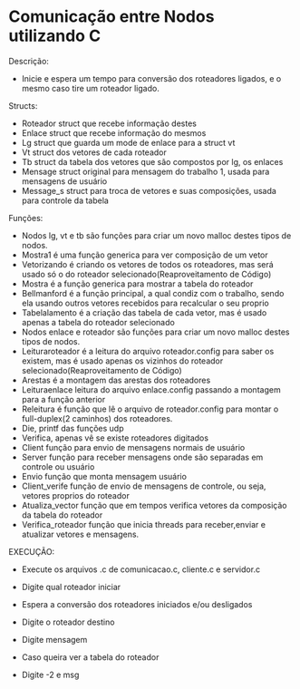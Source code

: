 # Comunicação entre Nodos utilizando C

Descrição:
- Inicie e espera um tempo para conversão dos roteadores ligados, e o mesmo caso tire um roteador ligado.

Structs:
- Roteador struct que recebe informação destes
- Enlace struct que recebe informação do mesmos
- Lg struct que guarda um mode de enlace para a struct vt
- Vt struct dos vetores de cada roteador
- Tb struct da tabela dos vetores que são compostos por lg, os enlaces
- Mensage struct original para mensagem do trabalho 1, usada para mensagens de usuário
- Message_s struct para troca de vetores e suas composições, usada para controle da tabela

Funções:
- Nodos lg, vt e tb são funções para criar um novo malloc destes tipos de nodos.
- Mostra1 é uma função generica para ver composição de um vetor
- Vetorizando é criando os vetores de todos os roteadores, mas será usado só o do roteador selecionado(Reaproveitamento de Código)
- Mostra é a função generica para mostrar a tabela do roteador
- Bellmanford é a função principal, a qual condiz com o trabalho, sendo ela usando outros vetores recebidos para recalcular o seu proprio
- Tabelalamento é a criação das tabela de cada vetor, mas é usado apenas a tabela do roteador selecionado
- Nodos enlace e roteador são funções para criar um novo malloc destes tipos de nodos.
- Leituraroteador é a leitura do arquivo roteador.config para saber os existem, mas é usado apenas os vizinhos do roteador selecionado(Reaproveitamento de Código)
- Arestas é a montagem das arestas dos roteadores
- Leituraenlace leitura do arquivo enlace.config passando a montagem para a função anterior
- Releitura é função que lê o arquivo de roteador.config para montar o full-duplex(2 caminhos) dos roteadores.
- Die, printf das funções udp
- Verifica, apenas vê se existe roteadores digitados
- Client função para envio de mensagens normais de usuário
- Server função para receber mensagens onde são separadas em controle ou usuário
- Envio função que monta mensagem usuário
- Client_verife função de envio de mensagens de controle, ou seja, vetores proprios do roteador
- Atualiza_vector função que em tempos verifica vetores da composição da tabela do roteador
- Verifica_roteador função que inicia threads para receber,enviar e atualizar vetores e mensagens.
 
EXECUÇÃO:
- Execute os arquivos .c de comunicacao.c, cliente.c e servidor.c
- Digite qual roteador iniciar
- Espera a conversão dos roteadores iniciados e/ou desligados
- Digite o roteador destino
- Digite mensagem

- Caso queira ver a tabela do roteador
- Digite -2 e msg

